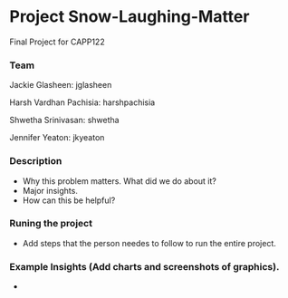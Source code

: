 # Project Snow-Laughing-Matter

Final Project for CAPP122

### Team

Jackie Glasheen: jglasheen

Harsh Vardhan Pachisia: harshpachisia

Shwetha Srinivasan: shwetha

Jennifer Yeaton: jkyeaton

### Description
- Why this problem matters. What did we do about it? 
-  Major insights. 
- How can this be helpful? 

### Runing the project
- Add steps that the person needes to follow to run the entire project.

### Example Insights (Add charts and screenshots of graphics). 
- 